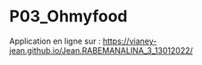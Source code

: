 # P03_Ohmyfood

Application en ligne sur : https://vianey-jean.github.io/Jean.RABEMANALINA_3_13012022/
